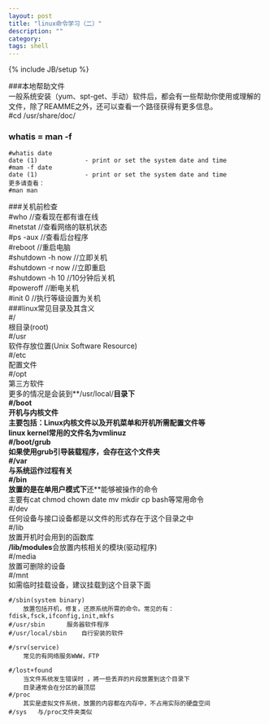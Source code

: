 ```yaml
---
layout: post
title: "linux命令学习（二）"
description: ""
category: 
tags: shell
---
```

{% include JB/setup %}


###本地帮助文件  
一般系统安装（yum、spt-get、手动）软件后，都会有一些帮助你使用或理解的文件，除了REAMME之外，还可以查看一个路径获得有更多信息。  
	#cd /usr/share/doc/  
### whatis = man -f  
	#whatis date  
	date (1)             - print or set the system date and time  
	#mam -f date  
	date (1)             - print or set the system date and time  
	更多请查看：  
	#man man  
###关机前检查  
	#who      //查看现在都有谁在线  
	#netstat  //查看网络的联机状态  
	#ps -aux  //查看后台程序  
	#reboot   //重启电脑  
	#shutdown -h now //立即关机  
	#shutdown -r now //立即重启  
	#shutdown -h 10  //10分钟后关机  
	#poweroff	        //断电关机  
	#init 0          //执行等级设置为关机  
###linux常见目录及其含义  
	#/  
		根目录(root)  
	#/usr  
		软件存放位置(Unix Software Resource)  
	#/etc  
		配置文件  
	#/opt  
		第三方软件  
		更多的情况是会装到**/usr/local/**目录下  
	#/boot  
		开机与内核文件  
		主要包括：Linux内核文件以及开机菜单和开机所需配置文件等  
		linux kernel常用的文件名为vmlinuz  
	#/boot/grub  
		如果使用grub引导装载程序，会存在这个文件夹  
	#/var  
		与系统运作过程有关  
	#/bin  
		放置的是在单用户模式下**还**能够被操作的命令  
		主要有cat chmod chown date mv mkdir cp bash等常用命令   
	#/dev  
		任何设备与接口设备都是以文件的形式存在于这个目录之中  
	#/lib  
		放置开机时会用到的函数库  
		**/lib/modules**会放置内核相关的模块(驱动程序)  
	#/media  
		放置可删除的设备  
	#/mnt  
		如需临时挂载设备，建议挂载到这个目录下面  

	#/sbin(system binary)  
		放置包括开机，修复，还原系统所需的命令。常见的有：fdisk,fsck,ifconfig,init,mkfs  
	#/usr/sbin  	服务器软件程序  
	#/usr/local/sbin  	自行安装的软件  
	
	#/srv(service)  
		常见的有网络服务WWW，FTP  
	
	#/lost+found  
		当文件系统发生错误时 ，將一些丢弃的片段放置到这个目录下  
		目录通常会在分区的最顶层  
	#/proc  
		其实是虚拟文件系统，放置的内容都在内存中，不占用实际的硬盘空间  
	#/sys  	与/proc文件夹类似  



